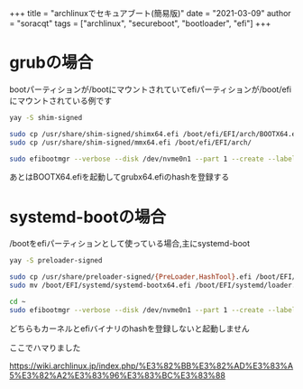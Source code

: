 +++
title = "archlinuxでセキュアブート(簡易版)"
date = "2021-03-09"
author = "soracqt"
tags = ["archlinux", "secureboot", "bootloader", "efi"]
+++


# grubの場合

bootパーティションが/bootにマウントされていてefiパーティションが/boot/efiにマウントされている例です

```bash
yay -S shim-signed
```

```bash
sudo cp /usr/share/shim-signed/shimx64.efi /boot/efi/EFI/arch/BOOTX64.efi
sudo cp /usr/share/shim-signed/mmx64.efi /boot/efi/EFI/arch/
```

```bash
sudo efibootmgr --verbose --disk /dev/nvme0n1 --part 1 --create --label "Shim" --loader "\EFI\arch\BOOTX64.efi"
```

あとはBOOTX64.efiを起動してgrubx64.efiのhashを登録する

# systemd-bootの場合

/bootをefiパーティションとして使っている場合,主にsystemd-boot

```bash
yay -S preloader-signed
```

```bash
sudo cp /usr/share/preloader-signed/{PreLoader,HashTool}.efi /boot/EFI/systemd
sudo mv /boot/EFI/systemd/systemd-bootx64.efi /boot/EFI/systemd/loader.efi
```

```bash
cd ~
sudo efibootmgr --verbose --disk /dev/nvme0n1 --part 1 --create --label "PreLoader" --loader "\EFI\systemd\PreLoader.efi"
```

どちらもカーネルとefiバイナリのhashを登録しないと起動しません

ここでハマりました

https://wiki.archlinux.jp/index.php/%E3%82%BB%E3%82%AD%E3%83%A5%E3%82%A2%E3%83%96%E3%83%BC%E3%83%88
